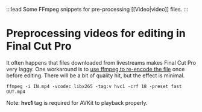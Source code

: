 :::lead
Some FFmpeg snippets for pre-processing [[Video|video]] files.
:::

# Preprocessing videos for editing in Final Cut Pro

It often happens that files downloaded from livestreams makes Final Cut Pro very laggy. One workaround is to [use ffmpeg to re-encode the file][ffmpeg-h265] once before editing. There will be a bit of quality hit, but the effect is minimal.

```
ffmpeg -i IN.mp4 -vcodec libx265 -tag:v hvc1 -crf 18 -preset fast OUT.mp4
```

Note: **hvc1** tag is required for AVKit to playback properly.

[ffmpeg-h265]: https://trac.ffmpeg.org/wiki/Encode/H.265
